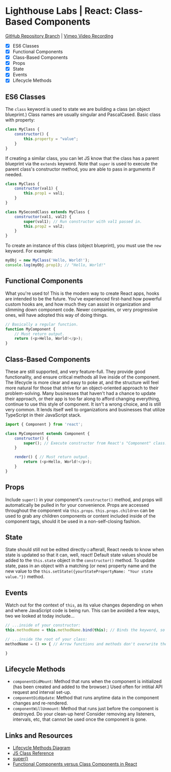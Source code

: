 # Lighthouse Labs | React: Class-Based Components

[GitHub Repository Branch](https://github.com/WarrenUhrich/lighthouse-labs-class-based-react-components/tree/2024.02.06-web-flex-day-18september2023) | [Vimeo Video Recording](https://vimeo.com/910568403/57ee025450?share=copy)

* [X] ES6 Classes
* [X] Functional Components
* [X] Class-Based Components
* [X] Props
* [X] State
* [X] Events
* [X] Lifecycle Methods

## ES6 Classes

The `class` keyword is used to state we are building a class (an object blueprint.) Class names are usually singular and PascalCased. Basic class with property:

```JavaScript
class MyClass {
    constructor() {
        this.property = "value";
    }
}
```

If creating a similar class, you can let JS know that the class has a parent blueprint via the `extends` keyword. Note that `super` is used to execute the parent class's constructor method, you are able to pass in arguments if needed.

```JavaScript
class MyClass {
    constructor(val1) {
        this.prop1 = val1;
    }
}

class MySecondClass extends MyClass {
    constructor(val1, val2) {
        super(val1); // Run constructor with val1 passed in.
        this.prop2 = val2;
    }
}
```

To create an instance of this class (object blueprint), you must use the `new` keyword. For example:

```JavaScript
myObj = new MyClass('Hello, World!');
console.log(myObj.prop1); // "Hello, World!"
``` 

## Functional Components

What you're used to! This is the modern way to create React apps, hooks are intended to be the future. You've experienced first-hand how powerful custom hooks are, and how much they can assist in organization and slimming down component code. Newer companies, or very progressive ones, will have adopted this way of doing things.

```JavaScript
// Basically a regular function.
function MyComponent {
    // Must return output.
    return (<p>Hello, World!</p>);
}
```

## Class-Based Components

These are still supported, and very feature-full. They provide good functionality, and ensure critical methods all live inside of the component. The lifecycle is more clear and easy to poke at, and the structure will feel more natural for those that strive for an object-oriented approach to their problem-solving. Many businesses that haven't had a chance to update their approach, or their app is too far along to afford changing everything, continue to use this style of component. It isn't a wrong choice, and is still very common. It lends itself well to organizations and businesses that utilize TypeScript in their JavaScript stack.

```JavaScript
import { Component } from 'react';

class MyComponent extends Component {
    constructor() {
        super(); // Execute constructor from React's "Component" class.
    }

    render() { // Must return output.
        return (<p>Hello, World!</p>);
    }
}
```

## Props

Include `super()` in your component's `constructor()` method, and props will automatically be pulled in for your convenience. Props are accessed throughout the component via `this.props`. `this.props.children` can be used to grab any children components or content included inside of the component tags, should it be used in a non-self-closing fashion.

## State

State should still not be edited directly☺afterall, React needs to know when state is updated so that it can, well, react! Default state values should be added to the `this.state` object in the `constructor()` method. To update state, pass in an object with a matching (or new) property name and the new value to the `this.setState({yourStatePropertyName: "Your state value."})` method.

## Events

Watch out for the context of `this`, as its value changes depending on when and where JavaScript code is being run. This can be avoided a few ways, two we looked at today include...

```JavaScript
// ...inside of your constructor:
this.methodName = this.methodName.bind(this); // Binds the keyword, so it can be used following the class context instead of event or otherwise.
```

```JavaScript
// ...inside the root of your class:
methodName = () => { // Arrow functions and methods don't overwrite the context of "this".

}
```

## Lifecycle Methods

* `componentDidMount`: Method that runs when the component is initialized (has been created and added to the browser.) Used often for intitial API request and interval set-up.
* `componentDidUpdate`: Method that runs anytime data in the component changes and re-rendered.
* `componentWillUnmount`: Method that runs just before the component is destroyed. Do your clean-up here! Consider removing any listeners, intervals, etc, that cannot be used once the component is gone.

## Links and Resources

* [Lifecycle Methods Diagram](https://projects.wojtekmaj.pl/react-lifecycle-methods-diagram/)
* [JS Class Reference](https://developer.mozilla.org/en-US/docs/Web/JavaScript/Reference/Classes)
* [super()](https://www.w3schools.com/Jsref/jsref_class_super.asp)
* [Functional Components versus Class Components in React](https://betterprogramming.pub/functional-components-vs-class-components-in-react-2f28adccc993)
